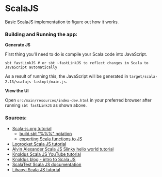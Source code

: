 # ScalaJS

Basic ScalaJS implementation to figure out how it works.

### Building and Running the app:

**Generate JS**

First thing you'll need to do is compile your Scala code into JavaScript. 

```shell
sbt fastLinkJS # or sbt ~fastLinkJS to reflect changes in Scala to JavaScript automatically
```
As a result of running this, the JavaScript will be generated in `target/scala-2.13/scalajs-fastopt/main.js`.

**View the UI**

Open `src/main/resources/index-dev.html` in your preferred browser after running `sbt fastLinkJS` as shown above.

### Sources:
* [Scala-js.org tutorial](https://www.scala-js.org/doc/tutorial/basic/index.html)
  * [build.sbt "%%%" notation](https://www.scala-js.org/doc/project/dependencies.html)
  * [exporting Scala functions to JS](https://www.scala-js.org/doc/interoperability/export-to-javascript.html)
* [Logrocket Scala JS tutorial](https://blog.logrocket.com/strongly-typed-frontend-code-scala-js)
* [Alvin Alexander Scala JS Slinky hello world tutorial](https://alvinalexander.com/scala/scala.js-slinky-hello-world-tutorial-example/)
* [Knoldus Scala JS YouTube tutorial](https://www.youtube.com/watch?v=5Ausv2CVMbM)
* [Knoldus blog - intro to Scala JS](https://blog.knoldus.com/introduction-to-scala-js/)
* [ScalaTest Scala JS documentation](https://www.scalatest.org/user_guide/using_scalajs)
* [Lihaoyi Scala JS tutorial](http://www.lihaoyi.com/hands-on-scala-js/#GettingStarted)
